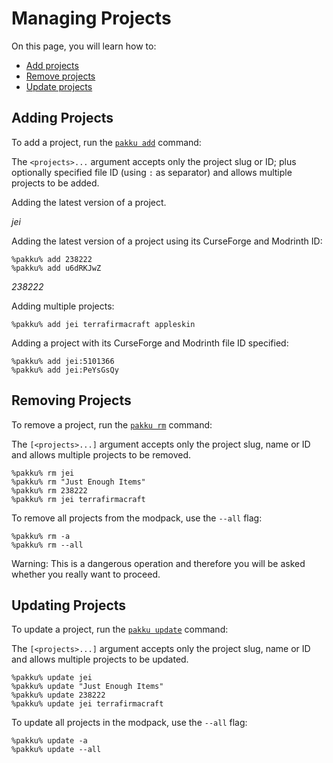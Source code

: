# Managing Projects

On this page, you will learn how to:

- [Add projects](#adding-projects)
- [Remove projects](#removing-projects)
- [Update projects](#updating-projects)

## Adding Projects

To add a project, run the [`pakku add`](pakku-add.md) command:

<include from="pakku-add.md" element-id="snippet-cmd"/>

The `<projects>...` argument accepts only the project slug or ID;
plus optionally specified file ID (using `:` as separator)
and allows multiple projects to be added.

Adding the latest version of a project.

<var name="params"></var>
<var name="arg">jei</var>
<include from="pakku-add.md" element-id="snippet-cmd"/>

Adding the latest version of a project using its
CurseForge and Modrinth ID: 

```
%pakku% add 238222
%pakku% add u6dRKJwZ
```

<var name="params"></var>
<var name="arg">238222</var>
<include from="pakku-add.md" element-id="snippet-cmd"/>

Adding multiple projects:

```
%pakku% add jei terrafirmacraft appleskin
```

Adding a project with its
CurseForge and Modrinth file ID specified:

```
%pakku% add jei:5101366
%pakku% add jei:PeYsGsQy
```

## Removing Projects

To remove a project, run the [`pakku rm`](pakku-rm.md) command:

<include from="pakku-rm.md" element-id="snippet-cmd"/>

The `[<projects>...]` argument accepts only the project slug, name or ID
and allows multiple projects to be removed.

```
%pakku% rm jei
%pakku% rm "Just Enough Items"
%pakku% rm 238222
%pakku% rm jei terrafirmacraft
```

To remove all projects from the modpack, use the `--all` flag:

```
%pakku% rm -a
%pakku% rm --all
```

<warning>
Warning: This is a dangerous operation and therefore
you will be asked whether you really want to proceed.
</warning>

## Updating Projects

To update a project, run the [`pakku update`](pakku-update.md) command:

<include from="pakku-update.md" element-id="snippet-cmd"/>

The `[<projects>...]` argument accepts only the project slug, name or ID
and allows multiple projects to be updated.

```
%pakku% update jei
%pakku% update "Just Enough Items"
%pakku% update 238222
%pakku% update jei terrafirmacraft
```

To update all projects in the modpack, use the `--all` flag:

```
%pakku% update -a
%pakku% update --all
```

<seealso style="cards">
   <category ref="related">
       <a href="Developing-a-Modpack.md"/>
   </category>
</seealso>
